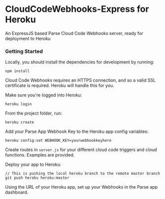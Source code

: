 # CloudCodeWebhooks-Express for Heroku

An ExpressJS based Parse Cloud Code Webhooks server, ready for deployment to Heroku

### Getting Started

Locally, you should install the dependencies for development by running:

```
npm install
```

Cloud Code Webhooks requires an HTTPS connection, and so a valid SSL certificate is required.  Heroku will handle this for you.

Make sure you're logged into Heroku:

```
heroku login
```

From the project folder, run:

```
heroku create
```

Add your Parse App Webhook Key to the Heroku app config variables:

```
heroku config:set WEBHOOK_KEY=yourwebhookkeyhere
```

Create routes in `server.js` for your different cloud code triggers and cloud functions.  Examples are provided.

Deploy your app to Heroku:

```
// This is pushing the local heroku branch to the remote master branch
git push heroku heroku:master
```

Using the URL of your Heroku app, set up your Webhooks in the Parse app dashboard.
